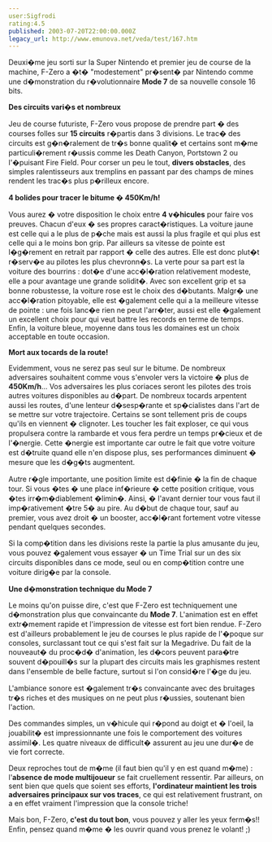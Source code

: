```yaml
---
user:Sigfrodi
rating:4.5
published: 2003-07-20T22:00:00.000Z
legacy_url: http://www.emunova.net/veda/test/167.htm
---
```

Deuxi�me jeu sorti sur la Super Nintendo et premier jeu de course de la machine, F-Zero a �t� "modestement" pr�sent� par Nintendo comme une d�monstration du r�volutionnaire **Mode 7** de sa nouvelle console 16 bits.  

  

**Des circuits vari�s et nombreux**  

  

Jeu de course futuriste, F-Zero vous propose de prendre part � des courses folles sur **15 circuits** r�partis dans 3 divisions. Le trac� des circuits est g�n�ralement de tr�s bonne qualit� et certains sont m�me particuli�rement r�ussis comme les Death Canyon, Portstown 2 ou l'�puisant Fire Field. Pour corser un peu le tout, **divers obstacles**, des simples ralentisseurs aux tremplins en passant par des champs de mines rendent les trac�s plus p�rilleux encore.  

  

**4 bolides pour tracer le bitume � 450Km/h!**  

  

Vous aurez � votre disposition le choix entre **4 v�hicules** pour faire vos preuves. Chacun d'eux � ses propres caract�ristiques. La voiture jaune est celle qui a le plus de p�che mais est aussi la plus fragile et qui plus est celle qui a le moins bon grip. Par ailleurs sa vitesse de pointe est l�g�rement en retrait par rapport � celle des autres. Elle est donc plut�t r�serv�e au pilotes les plus chevronn�s. La verte pour sa part est la voiture des bourrins : dot�e d'une acc�l�ration relativement modeste, elle a pour avantage une grande solidit�. Avec son excellent grip et sa bonne robustesse, la voiture rose est le choix des d�butants. Malgr� une acc�l�ration pitoyable, elle est �galement celle qui a la meilleure vitesse de pointe : une fois lanc�e rien ne peut l'arr�ter, aussi est elle �galement un excellent choix pour qui veut battre les records en terme de temps. Enfin, la voiture bleue, moyenne dans tous les domaines est un choix acceptable en toute occasion.  

  

**Mort aux tocards de la route!**  

  

Evidemment, vous ne serez pas seul sur le bitume. De nombreux adversaires souhaitent comme vous s'envoler vers la victoire � plus de **450Km/h**... Vos adversaires les plus coriaces seront les pilotes des trois autres voitures disponibles au d�part. De nombreux tocards arpentent aussi les routes, d'une lenteur d�sesp�rante et sp�cialistes dans l'art de se mettre sur votre trajectoire. Certains se sont tellement pris de coups qu'ils en viennent � clignoter. Les toucher les fait exploser, ce qui vous propulsera contre la rambarde et vous fera perdre un temps pr�cieux et de l'�nergie. Cette �nergie est importante car outre le fait que votre voiture est d�truite quand elle n'en dispose plus, ses performances diminuent � mesure que les d�g�ts augmentent.  

  

Autre r�gle importante, une position limite est d�finie � la fin de chaque tour. Si vous �tes � une place inf�rieure � cette position critique, vous �tes irr�m�diablement �limin�. Ainsi, � l'avant dernier tour vous faut il imp�rativement �tre 5� au pire. Au d�but de chaque tour, sauf au premier, vous avez droit � un booster, acc�l�rant fortement votre vitesse pendant quelques secondes.  

  

Si la comp�tition dans les divisions reste la partie la plus amusante du jeu, vous pouvez �galement vous essayer � un Time Trial sur un des six circuits disponibles dans ce mode, seul ou en comp�tition contre une voiture dirig�e par la console.  

  

**Une d�monstration technique du Mode 7**  

  

Le moins qu'on puisse dire, c'est que F-Zero est techniquement une d�monstration plus que convaincante du **Mode 7**. L'animation est en effet extr�mement rapide et l'impression de vitesse est fort bien rendue. F-Zero est d'ailleurs probablement le jeu de courses le plus rapide de l'�poque sur consoles, surclassant tout ce qui s'est fait sur la Megadrive. Du fait de la nouveaut� du proc�d� d'animation, les d�cors peuvent para�tre souvent d�pouill�s sur la plupart des circuits mais les graphismes restent dans l'ensemble de belle facture, surtout si l'on consid�re l'�ge du jeu.   

  

L'ambiance sonore est �galement tr�s convaincante avec des bruitages tr�s riches et des musiques on ne peut plus r�ussies, soutenant bien l'action.  

  

Des commandes simples, un v�hicule qui r�pond au doigt et � l'oeil, la jouabilit� est impressionnante une fois le comportement des voitures assimil�. Les quatre niveaux de difficult� assurent au jeu une dur�e de vie fort correcte.  

  

Deux reproches tout de m�me (il faut bien qu'il y en est quand m�me) : l'**absence de mode multijoueur** se fait cruellement ressentir. Par ailleurs, on sent bien que quels que soient ses efforts, **l'ordinateur maintient les trois adversaires principaux sur vos traces**, ce qui est relativement frustrant, on a en effet vraiment l'impression que la console triche!  

  

Mais bon, F-Zero, **c'est du tout bon**, vous pouvez y aller les yeux ferm�s!! Enfin, pensez quand m�me � les ouvrir quand vous prenez le volant! ;)